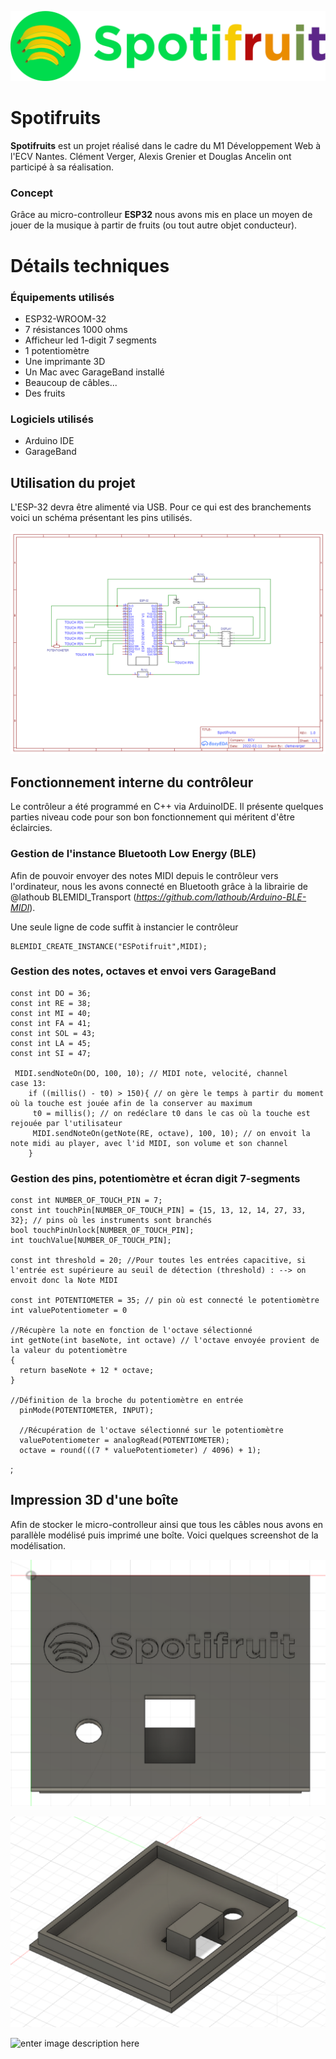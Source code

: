 ![enter image description here](https://github.com/clemeverger/SpotiFruits/blob/main/logo.png?raw=true)

# Spotifruits

**Spotifruits** est un projet réalisé dans le cadre du M1 Développement Web à l'ECV Nantes. Clément Verger, Alexis Grenier et Douglas Ancelin ont participé à sa réalisation. 

### Concept

Grâce au micro-controlleur **ESP32** nous avons mis en place un moyen de jouer de la musique à partir de fruits (ou tout autre objet conducteur).



# Détails techniques

### Équipements utilisés

 - ESP32-WROOM-32
 - 7 résistances 1000 ohms
 - Afficheur led 1-digit 7 segments
 - 1 potentiomètre
 - Une imprimante 3D 
 - Un Mac avec GarageBand installé
 - Beaucoup de câbles...
 - Des fruits 

### Logiciels utilisés

 - Arduino IDE
 - GarageBand
 

## Utilisation du projet

L'ESP-32 devra être alimenté via USB. Pour ce qui est des branchements voici un schéma présentant les pins utilisés.

![enter image description here](https://github.com/clemeverger/SpotiFruits/blob/main/DOCUMENTATION/SCHEMATICS.png?raw=true)


## Fonctionnement interne du contrôleur 

Le contrôleur a été programmé en C++ via ArduinoIDE. Il présente quelques parties niveau code pour son bon fonctionnement qui méritent d'être éclaircies.

### Gestion de l'instance Bluetooth Low Energy (BLE) 
Afin de pouvoir envoyer des notes MIDI depuis le contrôleur vers l'ordinateur, nous les avons connecté en Bluetooth grâce à la librairie de @lathoub BLEMIDI_Transport (*https://github.com/lathoub/Arduino-BLE-MIDI*).

Une seule ligne de code suffit à instancier le contrôleur 

    BLEMIDI_CREATE_INSTANCE("ESPotifruit",MIDI);
### Gestion des notes, octaves et envoi vers GarageBand

    const int DO = 36;
    const int RE = 38;
    const int MI = 40;
    const int FA = 41;
    const int SOL = 43;
    const int LA = 45;
    const int SI = 47;
    
     MIDI.sendNoteOn(DO, 100, 10); // MIDI note, velocité, channel
    case 13:
	    if ((millis() - t0) > 150){ // on gère le temps à partir du moment où la touche est jouée afin de la conserver au maximum
	     t0 = millis(); // on redéclare t0 dans le cas où la touche est rejouée par l'utilisateur
	     MIDI.sendNoteOn(getNote(RE, octave), 100, 10); // on envoit la note midi au player, avec l'id MIDI, son volume et son channel
	    }

### Gestion des pins, potentiomètre et écran digit 7-segments

    const int NUMBER_OF_TOUCH_PIN = 7;
    const int touchPin[NUMBER_OF_TOUCH_PIN] = {15, 13, 12, 14, 27, 33, 32}; // pins où les instruments sont branchés 
    bool touchPinUnlock[NUMBER_OF_TOUCH_PIN];
    int touchValue[NUMBER_OF_TOUCH_PIN];
    
    const int threshold = 20; //Pour toutes les entrées capacitive, si l'entrée est supérieure au seuil de détection (threshold) : --> on envoit donc la Note MIDI
    
    const int POTENTIOMETER = 35; // pin où est connecté le potentiomètre
    int valuePotentiometer = 0

    //Récupère la note en fonction de l'octave sélectionné
    int getNote(int baseNote, int octave) // l'octave envoyée provient de la valeur du potentiomètre
    {
      return baseNote + 12 * octave;
    }

    //Définition de la broche du potentiomètre en entrée
      pinMode(POTENTIOMETER, INPUT);
      
      //Récupération de l'octave sélectionné sur le potentiomètre
      valuePotentiometer = analogRead(POTENTIOMETER);
      octave = round(((7 * valuePotentiometer) / 4096) + 1);


;
## Impression 3D d'une boîte 

Afin de stocker le micro-controlleur ainsi que tous les câbles nous avons en parallèle modélisé puis imprimé une boîte. Voici quelques screenshot de la modélisation.

![enter image description here](https://github.com/clemeverger/SpotiFruits/blob/main/BOITIER%203D/Capture%20d%E2%80%99e%CC%81cran%202022-02-11%20a%CC%80%2009.33.30.png?raw=true)

![enter image description here](https://github.com/clemeverger/SpotiFruits/blob/main/BOITIER%203D/Capture%20d%E2%80%99e%CC%81cran%202022-02-11%20a%CC%80%2009.34.13.png?raw=true)

![enter image description here](https://github.com/clemeverger/SpotiFruits/blob/main/BOITIER%203D/faceprint.jpeg?raw=true)
